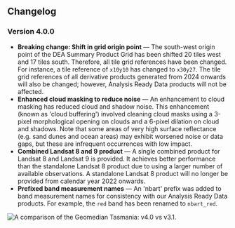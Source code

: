 ## Changelog

<span id="v4.0.0"></span>

### Version 4.0.0

* **Breaking change: Shift in grid origin point** &mdash; The south-west origin point of the DEA Summary Product Grid has been shifted 20 tiles west and 17 tiles south. Therefore, all tile grid references have been changed. For instance, a tile reference of `x10y10` has changed to `x30y27`. The tile grid references of all derivative products generated from 2024 onwards will also be changed; however, Analysis Ready Data products will not be affected.
* **Enhanced cloud masking to reduce noise** &mdash; An enhancement to cloud masking has reduced cloud and shadow noise. This enhancement (known as 'cloud buffering') involved cleaning cloud masks 
 using a 3-pixel morphological opening on clouds and a 6-pixel dilation on cloud and shadows. Note that some areas of very high surface reflectance (e.g. sand dunes and ocean areas) may exhibit worsened noise or data gaps, but these are infrequent occurrences with low impact.
* **Combined Landsat 8 and 9 product** &mdash; A single combined product for Landsat 8 and Landsat 9 is provided. It achieves better performance than the standalone Landsat 8 product due to using a larger number of available observations. A standalone Landsat 8 product will no longer be provided from calendar year 2022 onwards.
* **Prefixed band measurement names** &mdash; An 'nbart' prefix was added to band measurement names for consistency with our Analysis Ready Data products. For example, the `red` band has been renamed to `nbart_red`.

<img src="/_static/geomedian/Geomedian_2020_Tasmania_v4_0_vs_v3_1.gif" alt="A comparison of the Geomedian Tasmania: v4.0 vs v3.1." style="max-width: 600px;">
